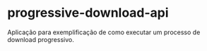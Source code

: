 # progressive-download-api
Aplicação para exemplificação de como executar um processo de download progressivo.
